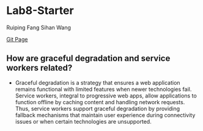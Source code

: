 # Lab8-Starter

Ruiping Fang
Sihan Wang

[Git Page](https://ruiping-fang.github.io/Lab8-Starter/)

## How are graceful degradation and service workers related?

- Graceful degradation is a strategy that ensures a web application remains functional with limited features when newer technologies fail. Service workers, integral to progressive web apps, allow applications to function offline by caching content and handling network requests. Thus, service workers support graceful degradation by providing fallback mechanisms that maintain user experience during connectivity issues or when certain technologies are unsupported.
